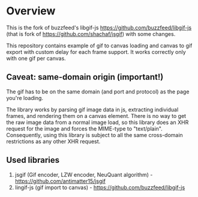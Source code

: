 # Overview

This is the fork of buzzfeed's libgif-js https://github.com/buzzfeed/libgif-js (that is fork of https://github.com/shachaf/jsgif) with some changes.

This repository contains example of gif to canvas loading and canvas to gif export with custom delay for each frame support.
It works correctly only with one gif per canvas.

## Caveat: same-domain origin (important!)

The gif has to be on the same domain (and port and protocol) as the page you're loading.

The library works by parsing gif image data in js, extracting individual frames, and rendering them on a canvas element. There is no way to get the raw image data from a normal image load, so this library does an XHR request for the image and forces the MIME-type to "text/plain". Consequently, using this library is subject to all the same cross-domain restrictions as any other XHR request.

## Used libraries

1. jsgif (Gif encoder, LZW encoder, NeuQuant algorithm) - https://github.com/antimatter15/jsgif
2. lingif-js (gif import to canvas) - https://github.com/buzzfeed/libgif-js 
